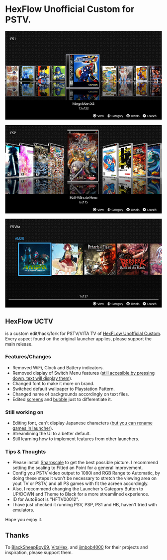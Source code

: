 # HexFlow Unofficial Custom for PSTV.
<p><img src="Screens/PS1 sample.png" width="900" title="PS1 sample."></p>
<p><img src="Screens/PSP sample.png" width="900" title="PSP sample."></p>
<p><img src="/Screens/Switch view without  options highlighted.png" width="900" title="PS VITA sample"></p>

## HexFlow UCTV
is a custom edit/hack/fork for PSTV/VITA TV of [HexFLow Unofficial Custom](https://github.com/BlackSheepBoy69/HexFlow-Launcher-Unofficial-Custom).
Every aspect found on the original launcher applies, please support the main release.

### Features/Changes
* Removed WiFi, Clock and Battery indicators.
* Removed display of Switch Menu features ([still accesible by pressing down, text will display them](https://github.com/royepi/HexFlow-UCTV/blob/main/Screens/Switch%20view%20with%20%20options%20highlighted.png?raw=true)).
* Changed font to make it more on brand.
* Switched default wallpaper to Playstation Pattern.
* Changed name of backgrounds accordingly on text files.
* Edited [screens](https://github.com/royepi/HexFlow-UCTV/blob/main/Screens/Launcher%20splash.png?raw=true) and [bubble](https://github.com/royepi/HexFlow-UCTV/blob/main/Screens/Bubble%20on%20main%20menu.png?raw=true) just to differentiate it.

### Still working on
* Editing font, can't display Japanese characters ([but you can rename games in launcher](https://github.com/royepi/HexFlow-UCTV/blob/main/Screens/Renamed%20Japanese%20game.png?raw=true)).
* Streamlining the UI to a better default.
* Still learning how to implement features from other launchers.

### Tips & Thoughts
* Please install [Sharpscale](https://www.gamebrew.org/wiki/Sharpscale_Vita) to get the best possible picture. I recommend setting the scaling to Fitted an Point for a general improvement.
* Config you PSTV video output to 1080i and RGB Range to Automatic, by doing these steps it won't be necessary to stretch the viewing area on yout TV or PSTV, and all PS games with fit the acreen accordingly.
* Also, I recommend changing the Launcher's Category Button to UP/DOWN and Theme to Black for a more streamlined experience.
* ID for AutoBoot is "HFTV00012".
* I have just checked it running PSV, PSP, PS1 and HB, haven't tried with emulators.
  
<p>Hope you enjoy it.<p>

## Thanks
To [BlackSheepBoy69](https://github.com/BlackSheepBoy69), [VitaHex](https://github.com/VitaHEX-Games), and [jimbob4000](https://github.com/jimbob4000) for their projects and inspiration, please support them.
